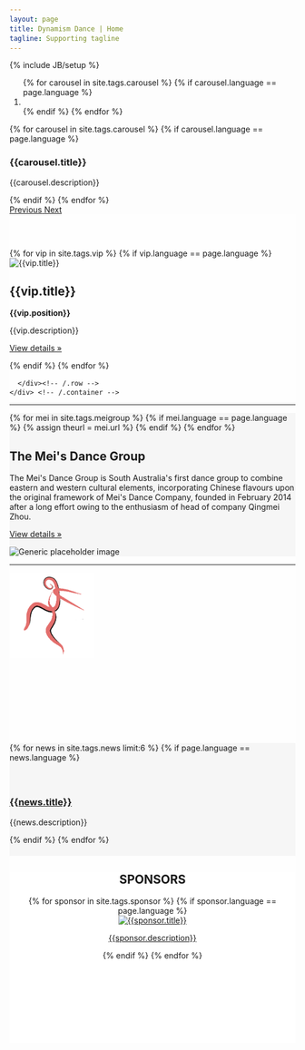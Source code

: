 ```yaml
---
layout: page
title: Dynamism Dance | Home
tagline: Supporting tagline
---
```

{% include JB/setup %}


<style>
  body {
    background-image: url('/assets/images/background_home.jpg');
    background-position: center;
    background-attachment: fixed;
  }
</style>

<!-- Example row of columns -->
<div id="carousel-example-generic" class="carousel slide" data-ride="carousel">
  <ol class="carousel-indicators">
    {% for carousel in site.tags.carousel %}
      {% if carousel.language == page.language %}
        <li data-target="#carousel-example-generic" data-slide-to="{{forloop.index0 | divided_by: 2}}" class="{{carousel.tags[1]}}"></li>
      {% endif %}
    {% endfor %}
  </ol>
  <div class="carousel-inner" role="listbox">
    {% for carousel in site.tags.carousel %}
      {% if carousel.language == page.language %}
        <div class="item {{carousel.tags[1]}}">
          <div class="fill" style="background-image:url('{{ HOME_PATH }}assets/images/carousel/{{carousel.image}}');">
            <div class="carousel-caption">
              <h3>{{carousel.title}}</h3>
              <p lingdex="133">{{carousel.description}}</p>
            </div>
          </div>
        </div>
      {% endif %}
    {% endfor %}
  </div>
  <a class="left carousel-control" href="#carousel-example-generic" role="button" data-slide="prev">
    <span class="glyphicon glyphicon-chevron-left" aria-hidden="true"></span>
    <span class="sr-only">Previous</span>
  </a>
  <a class="right carousel-control" href="#carousel-example-generic" role="button" data-slide="next">
    <span class="glyphicon glyphicon-chevron-right" aria-hidden="true"></span>
    <span class="sr-only">Next</span>
  </a>
</div>




<!-- Marketing messaging and featurettes
================================================== -->
<!-- Wrap the rest of the page in another container to center all the content. -->

<div class="container-fluid marketing">
  <!-- Three columns of text below the carousel -->
  <div class="container-fluid" style="background-color:rgba(255,255,255,0.8); padding-top: 60px;">
    <div class="container" >
      <div class="row">
          {% for vip in site.tags.vip %}
            {% if vip.language == page.language %}
              <div class="col-sm-4">
                <img class="img-circle" src="{{ HOME_PATH }}assets/images/home/{{vip.image}}" alt="{{vip.title}}" style="width: 140px; height: 140px;">
                <h2>{{vip.title}}</h2>
                <p><strong>{{vip.position}}</strong></p>
                <p>{{vip.description}}</p>
                <p><a class="btn btn-default" href="{{vip.url}}" role="button">View details &raquo;</a></p>
              </div><!-- /.col-md-4 -->
            {% endif %}
          {% endfor %}

      </div><!-- /.row -->
    </div> <!-- /.container -->
  </div>

  <hr class="featurette-divider">

  <!-- START THE FEATURETTES -->
  <div class="row featurette" style="background-color:#f6f6f6">
    <div class="container">
      <div class="col-md-6">
        {% for mei in site.tags.meigroup %}
          {% if mei.language == page.language %}
            {% assign theurl = mei.url %}
          {% endif %}
        {% endfor %}
        <h2 class="featurette-heading">The Mei's Dance Group</h2>
        <p class="lead">The Mei's Dance Group is South Australia's first dance group to combine eastern and western cultural elements, incorporating Chinese flavours upon the original framework of Mei's Dance Company, founded in February 2014 after a long effort owing to the enthusiasm of head of company Qingmei Zhou.</p>
        <p><a class="btn btn-default" href="{{theurl}}" role="button">View details &raquo;</a></p>
      </div>
      <div class="col-md-6">
        <img class="featurette-image img-responsive" src="{{ HOME_PATH }}assets/images/home/mei.png" alt="Generic placeholder image">
      </div>
    </div>
  </div>



  <hr class="featurette-divider">
  <div class="row featurette">
    <div class="container" style="height:300px;">
      <div class="row">
        <div class="col-md-3 pull-right">
          <img src="/assets/images/logo_red.png" alt="" class="img-cicle" style="width:150px;height:150px;">
        </div>
      </div>
    </div>
  </div>



  <div class="row featurette" style="background-color:#f6f6f6">
    <div class="container" style="padding-bottom: 20px;">
      <!-- the limit here should be the double number of the news you want to post on the home page -->
      {% for news in site.tags.news limit:6 %}
        {% if page.language == news.language %}
          <div class="col-md-4" style="padding-top: 20px;">
            <article class="box style">
              <a href="{{news.url}}" class="image featured"><img src="/assets/images/news/{{news.image}}" alt=""></a>
              <h3><a href="{{news.url}}">{{news.title}}</a></h3>
              <p>{{news.description}}</p>
            </article>
          </div>
        {% endif %}
      {% endfor %}
    </div>
  </div> 


  <div class="row featurette" style="background-color:rgba(255,255,255,0.8);">
    <div class="container" style="height:300px; text-align: center;">
        <h2>SPONSORS</h2>
        <div class="row sponsor-container">
          {% for sponsor in site.tags.sponsor %}
          {% if sponsor.language == page.language %}
            <div class="col-md-6">
              <a href="{{sponsor.website}}">
                <img class="img-thumbnail sponsor-height" src="/assets/images/sponsors/{{sponsor.image}}" alt="{{sponsor.title}}">
                <p>{{sponsor.description}}</p>
              </a>
            </div>
          {% endif %}
          {% endfor %}
        </div>
    </div>
  </div>

<!--   <div class="row featurette" style="background-color:#f6f6f6">
    <div class="container">
      <h2 class="featurette-heading" style="text-align: center; font-size: 60px; margin-top: 30px; margin-bottom: 50px;">Choose your favorite class<span class="text-muted"></span></h2>
      {% for dance in site.dances %} 
        <div class="col-sm-4 col-md-2">
          <img  class="homeclasses img-circle"  style="background-color: #f1a7b7">
          <span class="text-class"><span>{{dance}}</span></span>
        </div>
      {% endfor %}
    </div>
  </div> -->

</div>
<!-- /END THE FEATURETTES -->

